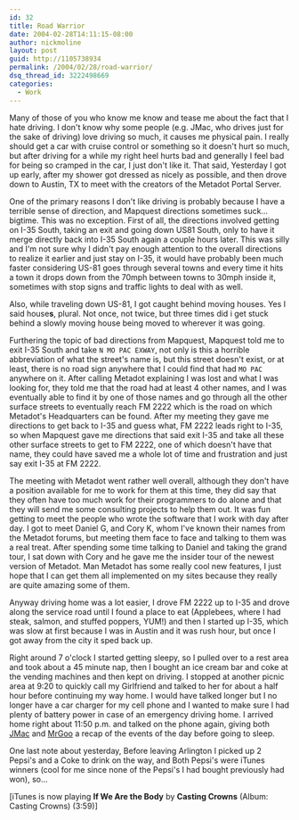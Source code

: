 ```yaml
---
id: 32
title: Road Warrior
date: 2004-02-28T14:11:15-08:00
author: nickmoline
layout: post
guid: http://1105738934
permalink: /2004/02/28/road-warrior/
dsq_thread_id: 3222498669
categories:
  - Work
---
```

Many of those of you who know me know and tease me about the fact that I hate driving. I don't know why some people (e.g. JMac, who drives just for the sake of driving) love driving so much, it causes me physical pain. I really should get a car with cruise control or something so it doesn't hurt so much, but after driving for a while my right heel hurts bad and generally I feel bad for being so cramped in the car, I just don't like it. That said, Yesterday I got up early, after my shower got dressed as nicely as possible, and then drove down to Austin, TX to meet with the creators of the Metadot Portal Server. 

<!--more-->

One of the primary reasons I don't like driving is probably because I have a terrible sense of direction, and Mapquest directions sometimes suck&#8230; bigtime. This was no exception. First of all, the directions involved getting on I-35 South, taking an exit and going down US81 South, only to have it merge directly back into I-35 South again a couple hours later. This was silly and I'm not sure why I didn't pay enough attention to the overall directions to realize it earlier and just stay on I-35, it would have probably been much faster considering US-81 goes through several towns and every time it hits a town it drops down from the 70mph between towns to 30mph inside it, sometimes with stop signs and traffic lights to deal with as well.

Also, while traveling down US-81, I got caught behind moving houses. Yes I said house**s**, plural. Not once, not twice, but three times did i get stuck behind a slowly moving house being moved to wherever it was going.

Furthering the topic of bad directions from Mapquest, Mapquest told me to exit I-35 South and take `N MO PAC EXWAY`, not only is this a horrible abbreviation of what the street's name is, but this street doesn't exist, or at least, there is no road sign anywhere that I could find that had `MO PAC` anywhere on it. After calling Metadot explaining I was lost and what I was looking for, they told me that the road had at least 4 other names, and I was eventually able to find it by one of those names and go through all the other surface streets to eventually reach FM 2222 which is the road on which Metadot's Headquarters can be found. After my meeting they gave me directions to get back to I-35 and guess what, FM 2222 leads right to I-35, so when Mapquest gave me directions that said exit I-35 and take all these other surface streets to get to FM 2222, one of which doesn't have that name, they could have saved me a whole lot of time and frustration and just say exit I-35 at FM 2222.

The meeting with Metadot went rather well overall, although they don't have a position available for me to work for them at this time, they did say that they often have too much work for their programmers to do alone and that they will send me some consulting projects to help them out. It was fun getting to meet the people who wrote the software that I work with day after day. I got to meet Daniel G, and Cory K, whom I've known their names from the Metadot forums, but meeting them face to face and talking to them was a real treat. After spending some time talking to Daniel and taking the grand tour, I sat down with Cory and he gave me the insider tour of the newest version of Metadot. Man Metadot has some really cool new features, I just hope that I can get them all implemented on my sites because they really are quite amazing some of them.

Anyway driving home was a lot easier, I drove FM 2222 up to I-35 and drove along the service road until I found a place to eat (Applebees, where I had steak, salmon, and stuffed poppers, YUM!) and then I started up I-35, which was slow at first because I was in Austin and it was rush hour, but once I got away from the city it sped back up.

Right around 7 o'clock I started getting sleepy, so I pulled over to a rest area and took about a 45 minute nap, then I bought an ice cream bar and coke at the vending machines and then kept on driving. I stopped at another picnic area at 9:20 to quickly call my Girlfriend and talked to her for about a half hour before continuing my way home. I would have talked longer but I no longer have a car charger for my cell phone and I wanted to make sure I had plenty of battery power in case of an emergency driving home. I arrived home right about 11:50 p.m. and talked on the phone again, giving both [JMac](http://www.JmacLabs.com/) and [MrGoo](https://mike.johnson.pro) a recap of the events of the day before going to sleep.

One last note about yesterday, Before leaving Arlington I picked up 2 Pepsi's and a Coke to drink on the way, and Both Pepsi's were iTunes winners (cool for me since none of the Pepsi's I had bought previously had won), so&#8230;

[iTunes is now playing **If We Are the Body** by **Casting Crowns** (Album: Casting Crowns) (3:59)]